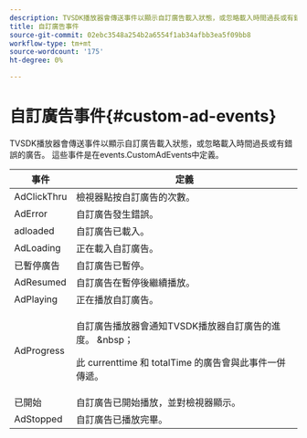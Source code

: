 ```yaml
---
description: TVSDK播放器會傳送事件以顯示自訂廣告載入狀態，或忽略載入時間過長或有錯誤的廣告。 這些事件是在events.CustomAdEvents中定義。
title: 自訂廣告事件
source-git-commit: 02ebc3548a254b2a6554f1ab34afbb3ea5f09bb8
workflow-type: tm+mt
source-wordcount: '175'
ht-degree: 0%

---
```


# 自訂廣告事件{#custom-ad-events}

TVSDK播放器會傳送事件以顯示自訂廣告載入狀態，或忽略載入時間過長或有錯誤的廣告。 這些事件是在events.CustomAdEvents中定義。

<table id="table_718700E0F0B042F882ED131F79E01D4E"> 
 <thead> 
  <tr> 
   <th colname="col1" class="entry"> 事件 </th> 
   <th colname="col2" class="entry"> 定義 </th> 
  </tr> 
 </thead>
 <tbody> 
  <tr> 
   <td colname="col1"> <span class="codeph"> AdClickThru </span> </td> 
   <td colname="col2"> 檢視器點按自訂廣告的次數。 </td> 
  </tr> 
  <tr> 
   <td colname="col1"> <span class="codeph"> AdError </span> </td> 
   <td colname="col2"> 自訂廣告發生錯誤。 </td> 
  </tr> 
  <tr> 
   <td colname="col1"> <span class="codeph"> adloaded </span> </td> 
   <td colname="col2"> 自訂廣告已載入。  </td> 
  </tr> 
  <tr> 
   <td colname="col1"> <span class="codeph"> AdLoading </span> </td> 
   <td colname="col2"> 正在載入自訂廣告。 </td> 
  </tr> 
  <tr> 
   <td colname="col1"> <span class="codeph"> 已暫停廣告 </span> </td> 
   <td colname="col2"> 自訂廣告已暫停。 </td> 
  </tr> 
  <tr> 
   <td colname="col1"> <span class="codeph"> AdResumed </span> </td> 
   <td colname="col2"> 自訂廣告在暫停後繼續播放。 </td> 
  </tr> 
  <tr> 
   <td colname="col1"> <span class="codeph"> AdPlaying </span> </td> 
   <td colname="col2"> 正在播放自訂廣告。 </td> 
  </tr> 
  <tr> 
   <td colname="col1"> <span class="codeph"> AdProgress </span> </td> 
   <td colname="col2"> <p>自訂廣告播放器會通知TVSDK播放器自訂廣告的進度。 &amp;nbsp； </p> <p>此 <span class="codeph"> currenttime </span> 和 <span class="codeph"> totalTime </span> 的廣告會與此事件一併傳遞。 </p> </td> 
  </tr> 
  <tr> 
   <td colname="col1"> 已開始 </td> 
   <td colname="col2"> 自訂廣告已開始播放，並對檢視器顯示。  </td> 
  </tr> 
  <tr> 
   <td colname="col1"> AdStopped </td> 
   <td colname="col2"> 自訂廣告已播放完畢。 </td> 
  </tr> 
 </tbody> 
</table>

<!--<a id="section_027774C2A47C453BA9DED61C6F8567C3"></a>-->
